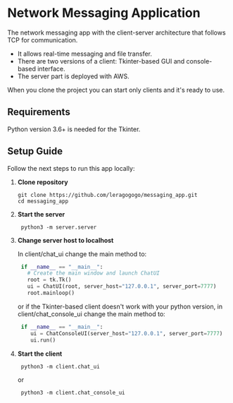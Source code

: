 
# Network Messaging Application
The network messaging app with the client-server architecture that follows TCP for communication.

- It allows real-time messaging and file transfer.
- There are two versions of a client: Tkinter-based GUI and console-based interface.
- The server part is deployed with AWS. 

When you clone the project you can start only clients and it's ready to use.


## Requirements
Python version 3.6+ is needed for the Tkinter.

## Setup Guide
Follow the next steps to run this app locally: 

1. **Clone repository**
   ```console
   git clone https://github.com/leragogogo/messaging_app.git
   cd messaging_app
   ```

2. **Start the server**
   ```console
    python3 -m server.server
    ```
3. **Change server host to localhost**

   In client/chat_ui change the main method to:

   ```python
    if __name__ == "__main__":
      # Create the main window and launch ChatUI
      root = tk.Tk()
      ui = ChatUI(root, server_host="127.0.0.1", server_port=7777)
      root.mainloop()
    ```

   or if the Tkinter-based client doesn't work with your python version, in client/chat_console_ui change the main method to:

   ```python
    if __name__ == "__main__":
       ui = ChatConsoleUI(server_host="127.0.0.1", server_port=7777)
       ui.run()
    ```
   
5. **Start the client**
   ```console
    python3 -m client.chat_ui
    ```

   or

   ```console
    python3 -m client.chat_console_ui
    ```
